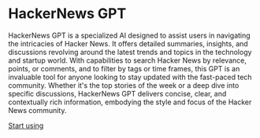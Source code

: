# HackerNews GPT

HackerNews GPT is a specialized AI designed to assist users in navigating the intricacies of Hacker News. It offers detailed summaries, insights, and discussions revolving around the latest trends and topics in the technology and startup world. With capabilities to search Hacker News by relevance, points, or comments, and to filter by tags or time frames, this GPT is an invaluable tool for anyone looking to stay updated with the fast-paced tech community. Whether it's the top stories of the week or a deep dive into specific discussions, HackerNews GPT delivers concise, clear, and contextually rich information, embodying the style and focus of the Hacker News community.

[Start using](https://chat.openai.com/g/g-BIfVX3cVX)